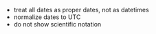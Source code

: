 
* treat all dates as proper dates, not as datetimes
* normalize dates to UTC
* do not show scientific notation
